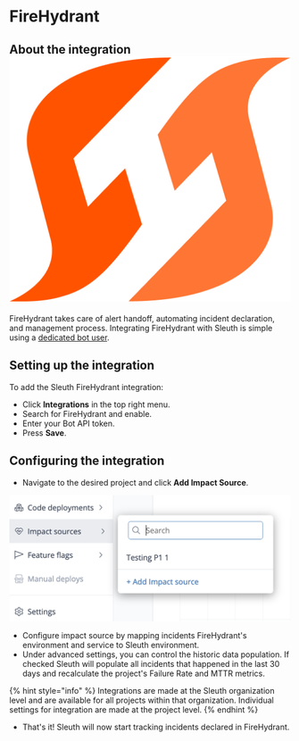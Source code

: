 # FireHydrant

## About the integration <img src="../../../.gitbook/assets/firehydrant-logo.png" alt="" data-size="line">

FireHydrant takes care of alert handoff, automating incident declaration, and management process. Integrating FireHydrant with Sleuth is simple using a [dedicated bot user](https://app.firehydrant.io/organizations/bots).

## Setting up the integration

To add the Sleuth FireHydrant integration:

* Click **Integrations** in the top right menu.
* Search for FireHydrant and enable.
* Enter your Bot API token.
* Press **Save**.

## Configuring the integration

* Navigate to the desired project and click **Add Impact Source**.

![](<../../../.gitbook/assets/image (5) (2) (2).png>)

* Configure impact source by mapping incidents FireHydrant's environment and service to Sleuth environment.
* Under advanced settings, you can control the historic data population. If checked Sleuth will populate all incidents that happened in the last 30 days and recalculate the project's Failure Rate and MTTR metrics.

{% hint style="info" %}
Integrations are made at the Sleuth organization level and are available for all projects within that organization. Individual settings for integration are made at the project level.
{% endhint %}

* That's it! Sleuth will now start tracking incidents declared in FireHydrant.
